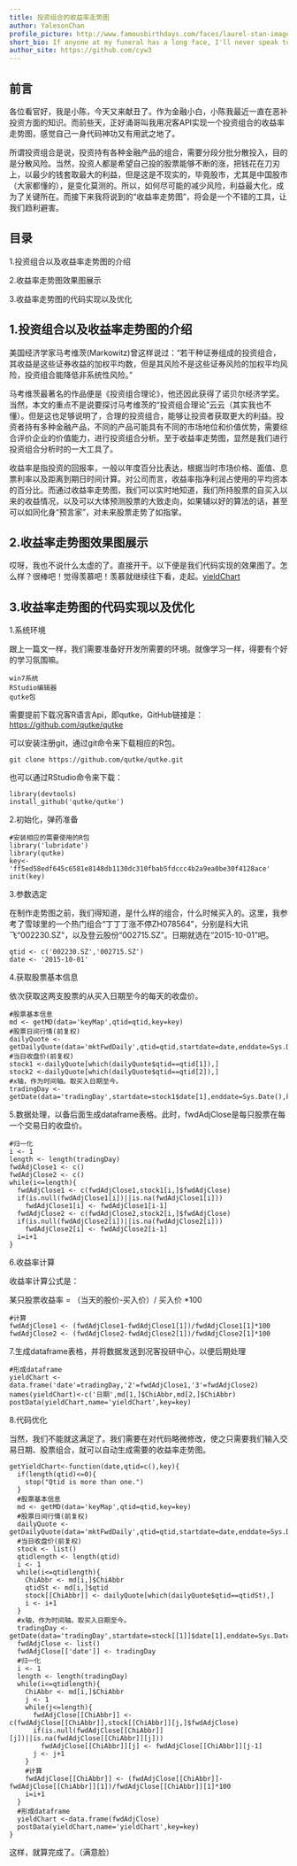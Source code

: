 ```yaml
---
title: 投资组合的收益率走势图
author: YalesonChan
profile_picture: http://www.famousbirthdays.com/faces/laurel-stan-image.jpg
short_bio: If anyone at my funeral has a long face, I'll never speak to him again.
author_site: https://github.com/cyw3
---
```


## 前言
各位看官好，我是小陈，今天又来献丑了。作为金融小白，小陈我最近一直在恶补投资方面的知识。而前些天，正好涌哥叫我用况客API实现一个投资组合的收益率走势图，感觉自己一身代码神功又有用武之地了。

所谓投资组合是说，投资持有各种金融产品的组合，需要分段分批分散投入，目的是分散风险。当然，投资人都是希望自己投的股票能够不断的涨，把钱花在刀刃上，以最少的钱套取最大的利益，但是这是不现实的，毕竟股市，尤其是中国股市（大家都懂的），是变化莫测的。所以，如何尽可能的减少风险，利益最大化，成为了关键所在。而接下来我将说到的“收益率走势图”，将会是一个不错的工具，让我们趋利避害。



## 目录
1.投资组合以及收益率走势图的介绍

2.收益率走势图效果图展示

3.收益率走势图的代码实现以及优化

## 1.投资组合以及收益率走势图的介绍

美国经济学家马考维茨(Markowitz)曾这样说过：“若干种证券组成的投资组合，其收益是这些证券收益的加权平均数，但是其风险不是这些证券风险的加权平均风险，投资组合能降低非系统性风险。”

马考维茨最著名的作品便是《投资组合理论》，他还因此获得了诺贝尔经济学奖。当然，本文的重点不是说要探讨马考维茨的“投资组合理论”云云（其实我也不懂）。但是这也足够说明了，合理的投资组合，能够让投资者获取更大的利益。投资者持有多种金融产品，不同的产品可能具有不同的市场地位和价值优势，需要综合评价企业的价值能力，进行投资组合分析。至于收益率走势图，显然是我们进行投资组合分析时的一大工具了。

收益率是指投资的回报率，一般以年度百分比表达，根据当时市场价格、面值、息票利率以及距离到期日时间计算。对公司而言，收益率指净利润占使用的平均资本的百分比。而通过收益率走势图，我们可以实时地知道，我们所持股票的自买入以来的收益情况，以及可以大体预测股票的大致走向，如果辅以好的算法的话，甚至可以如同化身“预言家”，对未来股票走势了如指掌。



## 2.收益率走势图效果图展示
哎呀，我也不说什么太虚的了。直接开干。以下便是我们代码实现的效果图了。怎么样？很棒吧！觉得羡慕吧！羡慕就继续往下看，走起。[yieldChart](https://i.qutke.com/apps/569f4501310a3c46406493bd)

## 3.收益率走势图的代码实现以及优化
1.系统环境

跟上一篇文一样，我们需要准备好开发所需要的环境。就像学习一样，得要有个好的学习氛围嘛。

    win7系统
    RStudio编辑器
    qutke包


需要提前下载况客R语言Api，即qutke，GitHub链接是：https://github.com/qutke/qutke

可以安装注册git，通过git命令来下载相应的R包。

	git clone https://github.com/qutke/qutke.git 


也可以通过RStudio命令来下载：

	library(devtools)
	install_github('qutke/qutke')


2.初始化，弹药准备

	#安装相应的需要使用的R包
	library('lubridate')
	library(qutke)
	key<-'ff5ed58edf645c6581e8148db1130dc310fbab5fdccc4b2a9ea0be30f4128ace'
	init(key)


3.参数选定

在制作走势图之前，我们得知道，是什么样的组合，什么时候买入的。这里，我参考了雪球里的一个热门组合“丁丁丁涨不停ZH078564”，分别是科大讯飞“002230.SZ"，以及登云股份“002715.SZ”。日期就选在“2015-10-01”吧。

	qtid <- c('002230.SZ','002715.SZ')
	date <- '2015-10-01'


4.获取股票基本信息

依次获取这两支股票的从买入日期至今的每天的收盘价。

	#股票基本信息
	md <- getMD(data='keyMap',qtid=qtid,key=key)
	#股票日间行情(前复权)
	dailyQuote <- getDailyQuote(data='mktFwdDaily',qtid=qtid,startdate=date,enddate=Sys.Date(),key=key)
	#当日收盘价(前复权)
	stock1 <-dailyQuote[which(dailyQuote$qtid==qtid[1]),]
	stock2 <-dailyQuote[which(dailyQuote$qtid==qtid[2]),]
	#x轴，作为时间轴。取买入日期至今。
	tradingDay <- getDate(data='tradingDay',startdate=stock1$date[1],enddate=Sys.Date(),key=key)


5.数据处理，以备后面生成dataframe表格。此时，fwdAdjClose是每只股票在每一个交易日的收盘价。

	#归一化
	i <- 1
	length <- length(tradingDay)
	fwdAdjClose1 <- c()
	fwdAdjClose2 <- c()
	while(i<=length){
	  fwdAdjClose1 <- c(fwdAdjClose1,stock1[i,]$fwdAdjClose)
	  if(is.null(fwdAdjClose1[i])||is.na(fwdAdjClose1[i])) 
	    fwdAdjClose1[i] <- fwdAdjClose1[i-1]
	  fwdAdjClose2 <- c(fwdAdjClose2,stock2[i,]$fwdAdjClose)
	  if(is.null(fwdAdjClose2[i])||is.na(fwdAdjClose2[i])) 
	    fwdAdjClose2[i] <- fwdAdjClose2[i-1]
	  i=i+1
	}


6.收益率计算

收益率计算公式是：

某只股票收益率 = （当天的股价-买入价）/ 买入价 *100

	#计算
	fwdAdjClose1 <- (fwdAdjClose1-fwdAdjClose1[1])/fwdAdjClose1[1]*100
	fwdAdjClose2 <- (fwdAdjClose2-fwdAdjClose2[1])/fwdAdjClose2[1]*100


7.生成dataframe表格，并将数据发送到况客投研中心，以便后期处理

	#形成dataframe
	yieldChart <- data.frame('date'=tradingDay,'2'=fwdAdjClose1,'3'=fwdAdjClose2)
	names(yieldChart)<-c('日期',md[1,]$ChiAbbr,md[2,]$ChiAbbr)
	postData(yieldChart,name='yieldChart',key=key)


8.代码优化

当然，我们不能就这满足了。我们需要在对代码略微修改，使之只需要我们输入交易日期、股票组合，就可以自动生成需要的收益率走势图。

	getYieldChart<-function(date,qtid=c(),key){
	  if(length(qtid)<=0){
	    stop("Qtid is more than one.")
	  }
	  #股票基本信息
	  md <- getMD(data='keyMap',qtid=qtid,key=key)
	  #股票日间行情(前复权)
	  dailyQuote <- getDailyQuote(data='mktFwdDaily',qtid=qtid,startdate=date,enddate=Sys.Date(),key=key)
	  #当日收盘价(前复权)
	  stock <- list()
	  qtidlength <- length(qtid)
	  i <- 1
	  while(i<=qtidlength){
	    ChiAbbr <- md[i,]$ChiAbbr
	    qtidSt <- md[i,]$qtid
	    stock[[ChiAbbr]] <- dailyQuote[which(dailyQuote$qtid==qtidSt),]
	    i <- i+1
	  }
	  #x轴，作为时间轴。取买入日期至今。
	  tradingDay <- getDate(data='tradingDay',startdate=stock[[1]]$date[1],enddate=Sys.Date(),key=key)
	  fwdAdjClose <- list()
	  fwdAdjClose[['date']] <- tradingDay
	  #归一化
	  i <- 1
	  length <- length(tradingDay)
	  while(i<=qtidlength){
	    ChiAbbr <- md[i,]$ChiAbbr
	    j <- 1
	    while(j<=length){
	      fwdAdjClose[[ChiAbbr]] <- c(fwdAdjClose[[ChiAbbr]],stock[[ChiAbbr]][j,]$fwdAdjClose)
	      if(is.null(fwdAdjClose[[ChiAbbr]][j])||is.na(fwdAdjClose[[ChiAbbr]][j])) 
	        fwdAdjClose[[ChiAbbr]][j] <- fwdAdjClose[[ChiAbbr]][j-1]
	      j <- j+1
	    }
	    #计算
	    fwdAdjClose[[ChiAbbr]] <- (fwdAdjClose[[ChiAbbr]]-fwdAdjClose[[ChiAbbr]][1])/fwdAdjClose[[ChiAbbr]][1]*100
	    i=i+1
	  }
	  #形成dataframe
	  yieldChart <-data.frame(fwdAdjClose)
	  postData(yieldChart,name='yieldChart',key=key)
	} 


这样，就算完成了。（满意脸）